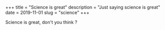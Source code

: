 +++
title = "Science is great"
description = "Just saying science is great"
date = 2019-11-01
slug = "science"
+++

Science is great, don't you think ?
